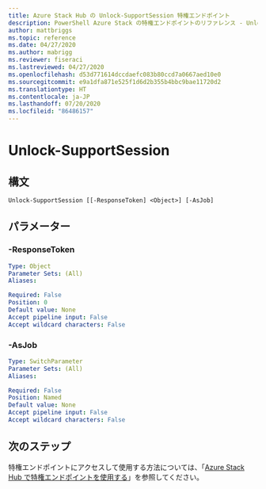 ```yaml
---
title: Azure Stack Hub の Unlock-SupportSession 特権エンドポイント
description: PowerShell Azure Stack の特権エンドポイントのリファレンス - Unlock-SupportSession
author: mattbriggs
ms.topic: reference
ms.date: 04/27/2020
ms.author: mabrigg
ms.reviewer: fiseraci
ms.lastreviewed: 04/27/2020
ms.openlocfilehash: d53d771614dccdaefc083b80ccd7a0667aed10e0
ms.sourcegitcommit: e9a1dfa871e525f1d6d2b355b4bbc9bae11720d2
ms.translationtype: HT
ms.contentlocale: ja-JP
ms.lasthandoff: 07/20/2020
ms.locfileid: "86486157"
---
```

# <a name="unlock-supportsession"></a>Unlock-SupportSession

## <a name="syntax"></a>構文

```
Unlock-SupportSession [[-ResponseToken] <Object>] [-AsJob]
```

## <a name="parameters"></a>パラメーター

### <a name="-responsetoken"></a>-ResponseToken


```yaml
Type: Object
Parameter Sets: (All)
Aliases:

Required: False
Position: 0
Default value: None
Accept pipeline input: False
Accept wildcard characters: False
```

### <a name="-asjob"></a>-AsJob


```yaml
Type: SwitchParameter
Parameter Sets: (All)
Aliases:

Required: False
Position: Named
Default value: None
Accept pipeline input: False
Accept wildcard characters: False
```

## <a name="next-steps"></a>次のステップ

特権エンドポイントにアクセスして使用する方法については、「[Azure Stack Hub で特権エンドポイントを使用する](../../operator/azure-stack-privileged-endpoint.md)」を参照してください。
